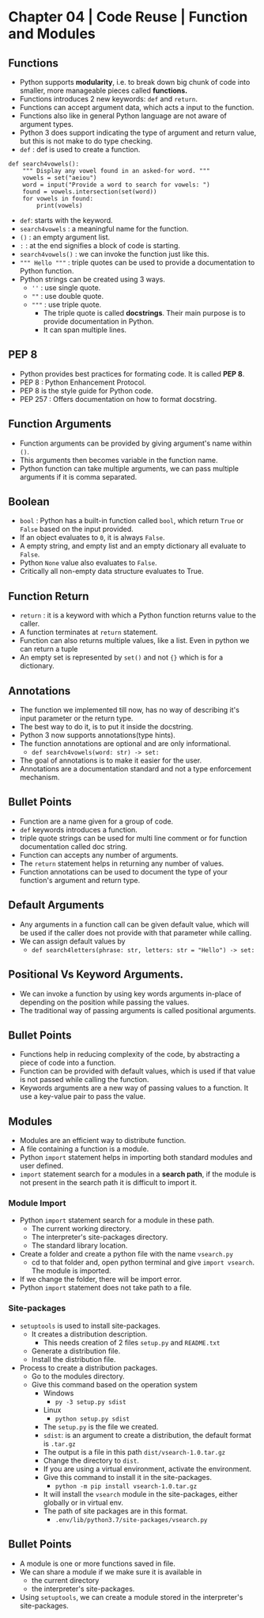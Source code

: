 # Chapter 04 | Code Reuse | Function and Modules #

## Functions ##

* Python supports **modularity**, i.e. to break down big chunk of code into smaller, more manageable pieces called **functions.**
* Functions introduces 2 new keywords: `def` and `return`.
* Functions can accept argument data, which acts a input to the function.
* Functions also like in general Python language are not aware of argument types.
* Python 3 does support indicating the type of argument and return value, but this is not make to do type checking.
* `def` : def is used to create a function.

````
def search4vowels():
    """ Display any vowel found in an asked-for word. """
    vowels = set("aeiou")
    word = input("Provide a word to search for vowels: ")
    found = vowels.intersection(set(word))
    for vowels in found:
        print(vowels)
````
* `def`: starts with the keyword.
* `search4vowels` : a meaningful name for the function.
* `()` : an empty argument list.
* `:` : at the end signifies a block of code is starting.
* `search4vowels()` : we can invoke the function just like this.
* `""" Hello """` : triple quotes can be used to provide a documentation to Python function.
* Python strings can be created using 3 ways.
    - `''` : use single quote.
    - `""` : use double quote.
    - `"""` : use triple quote.
        + The triple quote is called **docstrings**. Their main purpose is to provide documentation in Python.
        + It can span multiple lines.


## PEP 8 ##
* Python provides best practices for formating code. It is called **PEP 8**.
* PEP 8 : Python Enhancement Protocol.
* PEP 8 is the style guide for Python code.
* PEP 257 : Offers documentation on how to format docstring.

## Function Arguments ##
* Function arguments can be provided by giving argument's name within `()`.
* This arguments then becomes variable in the function name.
* Python function can take multiple arguments, we can pass multiple arguments if it is comma separated.


## Boolean ##
* `bool` : Python has a built-in function called `bool`, which return `True` or `False` based on the input provided.
* If an object evaluates to `0`, it is always `False`.
* A empty string, and empty list and an empty dictionary all evaluate to `False`.
* Python `None` value also evaluates to `False`.
* Critically all non-empty data structure evaluates to True.


## Function Return ##
* `return` : it is a keyword with which a Python function returns value to the caller.
* A function terminates at `return` statement.
* Function can also returns multiple values, like a list. Even in python we can return a tuple
* An empty set is represented by `set()` and not `{}` which is for a dictionary.

## Annotations ##
* The function we implemented till now, has no way of describing it's input parameter or the return type.
* The best way to do it, is to put it inside the docstring.
* Python 3 now supports annotations(type hints).
* The function annotations are optional and are only informational.
    - `def search4vowels(word: str) -> set:`
* The goal of annotations is to make it easier for the user.
* Annotations are a documentation standard and not a type enforcement mechanism.


## Bullet Points ##
* Function are a name given for a group of code.
* `def` keywords introduces a function.
* triple quote strings can be used for multi line comment or for function documentation called doc string.
* Function can accepts any number of arguments.
* The `return` statement helps in returning any number of values.
* Function annotations can be used to document the type of your function's argument and return type.


## Default Arguments ##
* Any arguments in a function call can be given default value, which will be used if the caller does not provide with that parameter while calling.
* We can assign default values by
    - `def search4letters(phrase: str, letters: str = "Hello") -> set:`


## Positional Vs Keyword Arguments. ##
* We can invoke a function by using key words arguments in-place of depending on the position while passing the values.
* The traditional way of passing arguments is called positional arguments.

## Bullet Points ##
* Functions help in reducing complexity of the code, by abstracting a piece of code into a function.
* Function can be provided with default values, which is used if that value is not passed while calling the function.
* Keywords arguments are a new way of passing values to a function. It use a key-value pair to pass the value.


## Modules ##
* Modules are an efficient way to distribute function.
* A file containing a function is a module.
* Python `import` statement helps in importing both standard modules and user defined.
* `import` statement search for a modules in a **search path**, if the module is not present in the search path it is difficult to import it.

### Module Import ###
* Python `import` statement search for a module in these path.
    - The current working directory.
    - The interpreter's site-packages directory.
    - The standard library location.
* Create a folder and create a python file with the name `vsearch.py`
    - cd to that folder and, open python terminal and give `import vsearch`. The module is imported.
* If we change the folder, there will be import error.
* Python `import` statement does not take path to a file.

### Site-packages ###
* `setuptools` is used to install site-packages.
    - It creates a distribution description.
        + This needs creation of 2 files `setup.py` and `README.txt`
    - Generate a distribution file.
    - Install the distribution file.
* Process to create a distribution packages.
    * Go to the modules directory.
    * Give this command based on the operation system
        * Windows
            * `py -3 setup.py sdist`
        * Linux
            * `python setup.py sdist`
        * The `setup.py` is the file we created.
        * `sdist`: is an argument to create a distribution, the default format is `.tar.gz`
        * The output is a file in this path `dist/vsearch-1.0.tar.gz`
        * Change the directory to `dist`.
        * If you are using a virtual environment, activate the environment.
        * Give this command to install it in the site-packages.
            * `python -m pip install vsearch-1.0.tar.gz`
        * It will install the `vsearch` module in the site-packages, either globally or in virtual env.
        * The path of site packages are in this format.
            * `.env/lib/python3.7/site-packages/vsearch.py`

## Bullet Points ##
* A module is one or more functions saved in file.
* We can share a module if we make sure it is available in 
    - the current directory
    - the interpreter's site-packages.
* Using `setuptools`, we can create a module stored in the interpreter's site-packages.

















